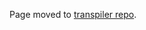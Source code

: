 Page moved to [transpiler repo](https://github.com/matteoferla/MichelaNGLo-transpiler/blob/master/docs/notes_on_view_conversion.md).

